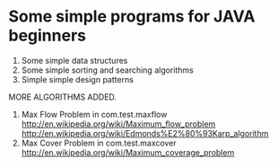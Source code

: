 Some simple programs for JAVA beginners
========================================

1. Some simple data structures
2. Some simple sorting and searching algorithms 
3. Simple simple design patterns 

MORE ALGORITHMS ADDED.

1. Max Flow Problem in com.test.maxflow 
   http://en.wikipedia.org/wiki/Maximum_flow_problem
   http://en.wikipedia.org/wiki/Edmonds%E2%80%93Karp_algorithm
2. Max Cover Problem in com.test.maxcover
   http://en.wikipedia.org/wiki/Maximum_coverage_problem
   

